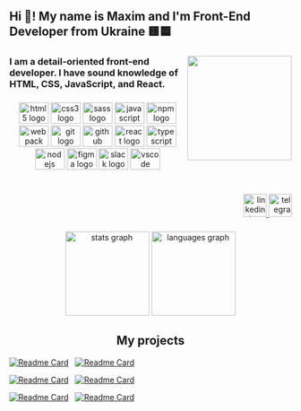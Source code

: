 <h2 align="left">Hi 👋! My name is Maxim and I'm Front-End Developer from Ukraine 🟨🟦</h2>

###

<img align="right" height="186" src="https://media.proglib.io/posts/2019/09/23/862c8794e054ab2407425c117e8a0bd5.jpg"  />

###

<h3 align="left">I am a detail-oriented front-end developer. I have sound knowledge of HTML, CSS, JavaScript, and React.</h3>

###

<div align="center">
  <img src="https://cdn.jsdelivr.net/gh/devicons/devicon/icons/html5/html5-original.svg" height="38" width="53" alt="html5 logo"  />
  <img src="https://cdn.jsdelivr.net/gh/devicons/devicon/icons/css3/css3-original.svg" height="38" width="53" alt="css3 logo"  />
  <img src="https://cdn.jsdelivr.net/gh/devicons/devicon/icons/sass/sass-original.svg" height="38" width="53" alt="sass logo"  />
  <img src="https://cdn.jsdelivr.net/gh/devicons/devicon/icons/javascript/javascript-original.svg" height="38" width="53" alt="javascript logo"  />
  <img src="https://cdn.jsdelivr.net/gh/devicons/devicon/icons/npm/npm-original-wordmark.svg" height="38" width="53" alt="npm logo"  />
  <img src="https://cdn.jsdelivr.net/gh/devicons/devicon/icons/webpack/webpack-original.svg" height="38" width="53" alt="webpack logo"  />
  <img src="https://cdn.jsdelivr.net/gh/devicons/devicon/icons/git/git-original.svg" height="38" width="53" alt="git logo"  />
  <img src="https://cdn.jsdelivr.net/gh/devicons/devicon/icons/github/github-original.svg" height="38" width="53" alt="github logo"  />
  <img src="https://cdn.jsdelivr.net/gh/devicons/devicon/icons/react/react-original.svg" height="38" width="53" alt="react logo"  />
  <img src="https://cdn.jsdelivr.net/gh/devicons/devicon/icons/typescript/typescript-plain.svg" height="38" width="53" alt="typescript logo"  />
  <img src="https://cdn.jsdelivr.net/gh/devicons/devicon/icons/nodejs/nodejs-original.svg" height="38" width="53" alt="nodejs logo"  />
  <img src="https://cdn.jsdelivr.net/gh/devicons/devicon/icons/figma/figma-original.svg" height="38" width="53" alt="figma logo"  />
  <img src="https://cdn.jsdelivr.net/gh/devicons/devicon/icons/slack/slack-original.svg" height="38" width="53" alt="slack logo"  />
  <img src="https://cdn.jsdelivr.net/gh/devicons/devicon/icons/vscode/vscode-original.svg" height="38" width="53" alt="vscode logo"  />
</div>

###

<br clear="both">

<div align="right">
  <a href="https://www.linkedin.com/in/koval-maxim/" target="_blank">
    <img src="https://img.shields.io/static/v1?message=LinkedIn&logo=linkedin&label=&color=0077B5&logoColor=white&labelColor=&style=for-the-badge" height="41" alt="linkedin logo"  />
  </a>
  <a href="https://t.me/Koval_Maxim" target="_blank">
    <img src="https://img.shields.io/static/v1?message=Telegram&logo=telegram&label=&color=2CA5E0&logoColor=white&labelColor=&style=for-the-badge" height="41" alt="telegram logo"  />
  </a>
</div>

###

<div align="center">
  <img src="https://github-readme-stats.vercel.app/api?hide_title=false&hide_rank=false&show_icons=true&include_all_commits=true&count_private=true&disable_animations=false&theme=dracula&locale=en&hide_border=false&username=KovalMaxim1989" height="150" alt="stats graph"  />
  <img src="https://github-readme-stats.vercel.app/api/top-langs?locale=en&hide_title=false&layout=compact&card_width=320&langs_count=5&theme=dracula&hide_border=false&username=KovalMaxim1989" height="150" alt="languages graph"  />
</div>

###

<h2 align="center">My projects</h2>

<p align="center">

[![Readme Card](https://github-readme-stats.vercel.app/api/pin/?username=KovalMaxim1989&repo=Filmoteka-project-team-4)](https://github.com/KovalMaxim1989/Filmoteka-project-team-4)
&nbsp;
[![Readme Card](https://github-readme-stats.vercel.app/api/pin/?username=KovalMaxim1989&repo=goit-js-hw-11)](https://github.com/KovalMaxim1989/goit-js-hw-11)

[![Readme Card](https://github-readme-stats.vercel.app/api/pin/?username=KovalMaxim1989&repo=goit-js-hw-10)](https://github.com/KovalMaxim1989/goit-js-hw-10)
&nbsp;
[![Readme Card](https://github-readme-stats.vercel.app/api/pin/?username=KovalMaxim1989&repo=goit-js-hw-09)](https://github.com/KovalMaxim1989/goit-js-hw-09)

[![Readme Card](https://github-readme-stats.vercel.app/api/pin/?username=KovalMaxim1989&repo=icecream)](https://github.com/KovalMaxim1989/icecream)
&nbsp;
[![Readme Card](https://github-readme-stats.vercel.app/api/pin/?username=KovalMaxim1989&repo=goit-markup-hw-08)](https://github.com/KovalMaxim1989/goit-markup-hw-08)

</p>

###
